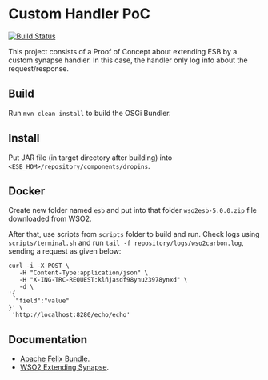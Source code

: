 # Custom Handler PoC

[![Build Status](https://travis-ci.org/serrodcal/CustomHandlerPoC.svg?branch=master)](https://travis-ci.org/serrodcal/CustomHandlerPoC)

This project consists of a Proof of Concept about extending ESB by a custom synapse handler. 
In this case, the handler only log info about the request/response.

## Build

Run `mvn clean install` to build the OSGi Bundler.

## Install

Put JAR file (in target directory after building) into `<ESB_HOM>/repository/components/dropins`.

## Docker

Create new folder named `esb` and put into that folder `wso2esb-5.0.0.zip` file downloaded from WSO2.

After that, use scripts from `scripts` folder to build and run. Check logs using `scripts/terminal.sh`
and run `tail -f repository/logs/wso2carbon.log`, sending a request as given below:

```
curl -i -X POST \
   -H "Content-Type:application/json" \
   -H "X-ING-TRC-REQUEST:klñjasdf98ynu23978ynxd" \
   -d \
'{
  "field":"value"
}' \
 'http://localhost:8280/echo/echo'
```

## Documentation

* [Apache Felix Bundle](http://felix.apache.org/documentation/subprojects/apache-felix-maven-bundle-plugin-bnd.html).
* [WSO2 Extending Synapse](https://docs.wso2.com/display/ESB490/Writing+a+Synapse+Handler).